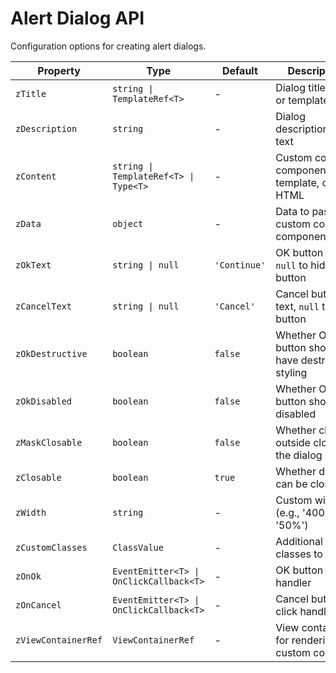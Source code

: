 # Alert Dialog API

Configuration options for creating alert dialogs.

| Property            | Type                                    | Default      | Description                                       |
| ------------------- | --------------------------------------- | ------------ | ------------------------------------------------- |
| `zTitle`            | `string \| TemplateRef<T>`              | -            | Dialog title text or template                     |
| `zDescription`      | `string`                                | -            | Dialog description/body text                      |
| `zContent`          | `string \| TemplateRef<T> \| Type<T>`   | -            | Custom content component, template, or HTML       |
| `zData`             | `object`                                | -            | Data to pass to custom content components         |
| `zOkText`           | `string \| null`                        | `'Continue'` | OK button text, `null` to hide button             |
| `zCancelText`       | `string \| null`                        | `'Cancel'`   | Cancel button text, `null` to hide button         |
| `zOkDestructive`    | `boolean`                               | `false`      | Whether OK button should have destructive styling |
| `zOkDisabled`       | `boolean`                               | `false`      | Whether OK button should be disabled              |
| `zMaskClosable`     | `boolean`                               | `false`      | Whether clicking outside closes the dialog        |
| `zClosable`         | `boolean`                               | `true`       | Whether dialog can be closed                      |
| `zWidth`            | `string`                                | -            | Custom width (e.g., '400px', '50%')               |
| `zCustomClasses`    | `ClassValue`                            | -            | Additional CSS classes to apply                   |
| `zOnOk`             | `EventEmitter<T> \| OnClickCallback<T>` | -            | OK button click handler                           |
| `zOnCancel`         | `EventEmitter<T> \| OnClickCallback<T>` | -            | Cancel button click handler                       |
| `zViewContainerRef` | `ViewContainerRef`                      | -            | View container for rendering custom content       |
